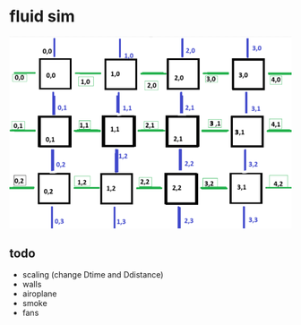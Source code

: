 # fluid sim
![GridGraph](GridGraph.png)
## todo
- scaling (change Dtime and Ddistance)
- walls
- airoplane
- smoke
- fans